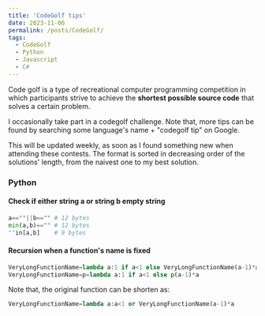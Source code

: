 ```yaml
---
title: 'CodeGolf tips'
date: 2023-11-06
permalink: /posts/CodeGolf/
tags:
  - CodeGolf
  - Python
  - Javascript
  - C#
---
```


Code golf is a type of recreational computer programming competition in which participants strive to achieve the **shortest possible source code** that solves a certain problem.  

I occasionally take part in a codegolf challenge. Note that, more tips can be found by searching some language's name + "codegolf tip" on Google.  

This will be updated weekly, as soon as I found something new when attending these contests. The format is sorted in decreasing order of the solutions' length, from the naivest one to my best solution.

### Python
#### Check if either string a or string b empty string 
```Python
a==""||b=="" # 12 bytes
min(a,b)=="" # 12 bytes
""in[a,b]    # 9 bytes
```
#### Recursion when a function's name is fixed
```Python
VeryLongFunctionName=lambda a:1 if a<1 else VeryLongFunctionName(a-1)*a # 66 bytes
VeryLongFunctionName=p=lambda a:1 if a<1 else p(a-1)*a                  # 48 bytes
```
Note that, the original function can be shorten as:
```Python
VeryLongFunctionName=lambda a:a<1 or VeryLongFunctionName(a-1)*a
```
